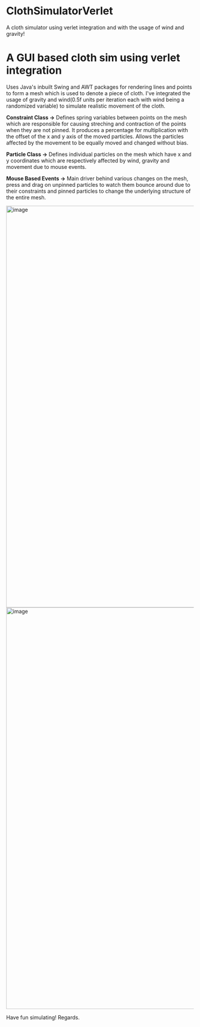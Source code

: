 # ClothSimulatorVerlet
A cloth simulator using verlet integration and with the usage of wind and gravity!

# A GUI based cloth sim using verlet integration
Uses Java's inbuilt Swing and AWT packages for rendering lines and points to form a mesh which is used to denote a piece of cloth. I've integrated the usage of gravity and wind(0.5f units per iteration each with wind being a randomized variable) to simulate realistic movement of the cloth. 

**Constraint Class ->**
 Defines spring variables between points on the mesh which are responsible for causing streching and contraction of the points when they are not pinned. It produces a percentage for multiplication with the offset of the x and y axis of the moved particles. Allows the particles affected by the movement to be equally moved and changed without bias.

**Particle Class ->**
 Defines individual particles on the mesh which have x and y coordinates which are respectively affected by wind, gravity and movement due to mouse events.

**Mouse Based Events ->**
 Main driver behind various changes on the mesh, press and drag on unpinned particles to watch them bounce around due to their constraints and pinned particles to change the underlying structure of the entire mesh.

<img width="1920" height="1080" alt="image" src="https://github.com/user-attachments/assets/58b5db4a-6d74-4db0-88da-5b568c7efbe8" />
<img width="1920" height="1080" alt="image" src="https://github.com/user-attachments/assets/0c8ef4ee-0bc9-4908-844b-b6885f7414fb" />

Have fun simulating! Regards.
